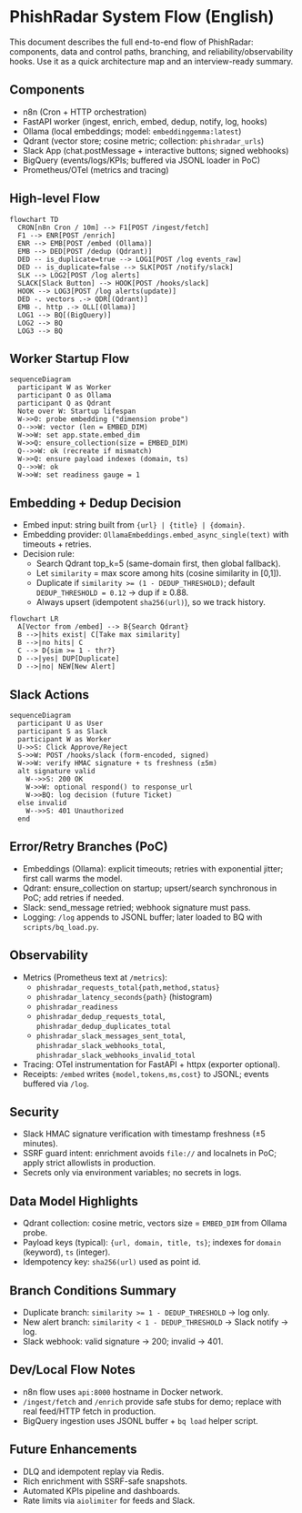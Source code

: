 # PhishRadar System Flow (English)

This document describes the full end-to-end flow of PhishRadar: components, data
and control paths, branching, and reliability/observability hooks. Use it as a
quick architecture map and an interview-ready summary.

## Components
- n8n (Cron + HTTP orchestration)
- FastAPI worker (ingest, enrich, embed, dedup, notify, log, hooks)
- Ollama (local embeddings; model: `embeddinggemma:latest`)
- Qdrant (vector store; cosine metric; collection: `phishradar_urls`)
- Slack App (chat.postMessage + interactive buttons; signed webhooks)
- BigQuery (events/logs/KPIs; buffered via JSONL loader in PoC)
- Prometheus/OTel (metrics and tracing)

## High-level Flow
```mermaid
flowchart TD
  CRON[n8n Cron / 10m] --> F1[POST /ingest/fetch]
  F1 --> ENR[POST /enrich]
  ENR --> EMB[POST /embed (Ollama)]
  EMB --> DED[POST /dedup (Qdrant)]
  DED -- is_duplicate=true --> LOG1[POST /log events_raw]
  DED -- is_duplicate=false --> SLK[POST /notify/slack]
  SLK --> LOG2[POST /log alerts]
  SLACK[Slack Button] --> HOOK[POST /hooks/slack]
  HOOK --> LOG3[POST /log alerts(update)]
  DED -. vectors .-> QDR[(Qdrant)]
  EMB -. http .-> OLL[(Ollama)]
  LOG1 --> BQ[(BigQuery)]
  LOG2 --> BQ
  LOG3 --> BQ
```

## Worker Startup Flow
```mermaid
sequenceDiagram
  participant W as Worker
  participant O as Ollama
  participant Q as Qdrant
  Note over W: Startup lifespan
  W->>O: probe embedding ("dimension probe")
  O-->>W: vector (len = EMBED_DIM)
  W->>W: set app.state.embed_dim
  W->>Q: ensure_collection(size = EMBED_DIM)
  Q-->>W: ok (recreate if mismatch)
  W->>Q: ensure payload indexes (domain, ts)
  Q-->>W: ok
  W->>W: set readiness gauge = 1
```

## Embedding + Dedup Decision
- Embed input: string built from `{url} | {title} | {domain}`.
- Embedding provider: `OllamaEmbeddings.embed_async_single(text)` with timeouts + retries.
- Decision rule:
  - Search Qdrant top_k=5 (same-domain first, then global fallback).
  - Let `similarity` = max score among hits (cosine similarity in [0,1]).
  - Duplicate if `similarity >= (1 - DEDUP_THRESHOLD)`; default `DEDUP_THRESHOLD = 0.12` → dup if ≥ 0.88.
  - Always upsert (idempotent `sha256(url)`), so we track history.

```mermaid
flowchart LR
  A[Vector from /embed] --> B{Search Qdrant}
  B -->|hits exist| C[Take max similarity]
  B -->|no hits| C
  C --> D{sim >= 1 - thr?}
  D -->|yes| DUP[Duplicate]
  D -->|no| NEW[New Alert]
```

## Slack Actions
```mermaid
sequenceDiagram
  participant U as User
  participant S as Slack
  participant W as Worker
  U->>S: Click Approve/Reject
  S->>W: POST /hooks/slack (form-encoded, signed)
  W->>W: verify HMAC signature + ts freshness (±5m)
  alt signature valid
    W-->>S: 200 OK
    W->>W: optional respond() to response_url
    W->>BQ: log decision (future Ticket)
  else invalid
    W-->>S: 401 Unauthorized
  end
```

## Error/Retry Branches (PoC)
- Embeddings (Ollama): explicit timeouts; retries with exponential jitter; first call warms the model.
- Qdrant: ensure_collection on startup; upsert/search synchronous in PoC; add retries if needed.
- Slack: send_message retried; webhook signature must pass.
- Logging: `/log` appends to JSONL buffer; later loaded to BQ with `scripts/bq_load.py`.

## Observability
- Metrics (Prometheus text at `/metrics`):
  - `phishradar_requests_total{path,method,status}`
  - `phishradar_latency_seconds{path}` (histogram)
  - `phishradar_readiness`
  - `phishradar_dedup_requests_total`, `phishradar_dedup_duplicates_total`
  - `phishradar_slack_messages_sent_total`, `phishradar_slack_webhooks_total`, `phishradar_slack_webhooks_invalid_total`
- Tracing: OTel instrumentation for FastAPI + httpx (exporter optional).
- Receipts: `/embed` writes `{model,tokens,ms,cost}` to JSONL; events buffered via `/log`.

## Security
- Slack HMAC signature verification with timestamp freshness (±5 minutes).
- SSRF guard intent: enrichment avoids `file://` and localnets in PoC; apply strict allowlists in production.
- Secrets only via environment variables; no secrets in logs.

## Data Model Highlights
- Qdrant collection: cosine metric, vectors size = `EMBED_DIM` from Ollama probe.
- Payload keys (typical): `{url, domain, title, ts}`; indexes for `domain` (keyword), `ts` (integer).
- Idempotency key: `sha256(url)` used as point id.

## Branch Conditions Summary
- Duplicate branch: `similarity >= 1 - DEDUP_THRESHOLD` → log only.
- New alert branch: `similarity < 1 - DEDUP_THRESHOLD` → Slack notify → log.
- Slack webhook: valid signature → 200; invalid → 401.

## Dev/Local Flow Notes
- n8n flow uses `api:8000` hostname in Docker network.
- `/ingest/fetch` and `/enrich` provide safe stubs for demo; replace with real feed/HTTP fetch in production.
- BigQuery ingestion uses JSONL buffer + `bq load` helper script.

## Future Enhancements
- DLQ and idempotent replay via Redis.
- Rich enrichment with SSRF-safe snapshots.
- Automated KPIs pipeline and dashboards.
- Rate limits via `aiolimiter` for feeds and Slack.

